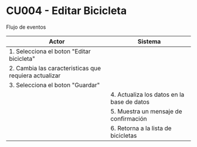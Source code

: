 # CU004 - Editar Bicicleta

Flujo de eventos 

| Actor | Sistema |
|-------|---------|
|1. Selecciona el boton "Editar bicicleta"|
|2. Cambia las caracteristicas que requiera actualizar|
|3. Selecciona el boton "Guardar"|
||4. Actualiza los datos en la base de datos|
||5. Muestra un mensaje de confirmación|
||6. Retorna a la lista de bicicletas|



